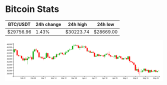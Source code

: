 # Bitcoin Stats

BTC/USDT|24h change|24h high|24h low|
|---|---|---|---|
|$29756.96|1.43%|$30223.74|$28669.00|

<img src="./chart.svg">

